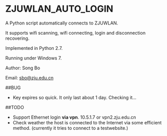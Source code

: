 ZJUWLAN_AUTO_LOGIN
==================
A Python script automatically connects to ZJUWLAN.

It supports wifi scanning, wifi connecting, login and disconnection recovering.

Implemented in Python 2.7.

Running under Windows 7.

Author: Song Bo

Email: sbo@zju.edu.cn


##BUG
- Key expires so quick. It only last about 1 day. Checking it...

##TODO 
- Support Ethernet login **via vpn**. 10.5.1.7 or vpn2.zju.edu.cn
- Check weather the host is connected to the Internet via some efficient method. (currently it tries to connect to a testwebsite.)

